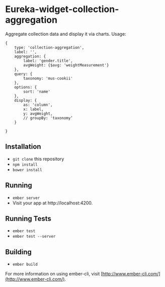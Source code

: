 # Eureka-widget-collection-aggregation

Aggregate collection data and display it via charts. Usage:

    {
        type: 'collection-aggregation',
        label: '',
        aggregation: {
            label: 'gender.title',
            avgWeight: {$avg: 'weightMeasurement'}
        },
        query: {
            taxonomy: 'mus-cookii'
        },
        options: {
            sort: 'name'
        },
        display: {
            as: 'column',
            x: label,
            y: avgWeight,
            // groupBy: 'taxonomy‘
        }

    }

## Installation

* `git clone` this repository
* `npm install`
* `bower install`

## Running

* `ember server`
* Visit your app at http://localhost:4200.

## Running Tests

* `ember test`
* `ember test --server`

## Building

* `ember build`

For more information on using ember-cli, visit [http://www.ember-cli.com/](http://www.ember-cli.com/).
